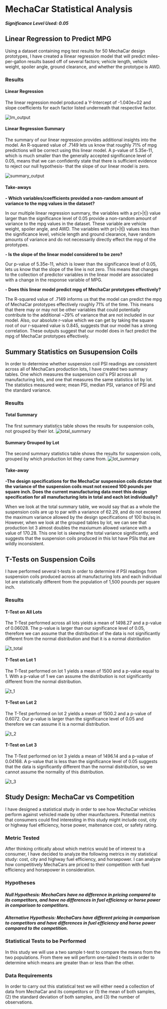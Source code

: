# MechaCar Statistical Analysis

##### Significance Level Used: 0.05

## Linear Regression to Predict MPG

Using a dataset containing mpg test results for 50 MechaCar design prototypes, I have created a llinear regression model that will predict miles-per-gallon results based off of several factors; vehicle length, vehicle weight, spoiler angle, ground clearance, and whether the prototype is AWD.  

### Results

#### Linear Regression

The linear regression model produced a Y-Intercept of -1.040e+02 and slope coefficients for each factor listed underneath that respective factor. 

![lm_output](https://github.com/agregorash/MechaCar_Statistical_Analysis/blob/main/Resources/lm_output.PNG)

#### Linear Regression Summary

The summary of our linear regression provides additional insights into the model.  An R-squared value of .7149 lets us know that roughly 71% of mpg predictions will be correct using this linear model. A p-value of 5.35e-11, which is much smaller than the generally accepted significance level of 0.05, means that we can confidently state that there is sufficient evidence to reject our null hypothesis- that the slope of our linear model is zero.

![summary_output](https://github.com/agregorash/MechaCar_Statistical_Analysis/blob/main/Resources/summary_output.PNG)

#### Take-aways

**- Which variables/coefficients provided a non-random amount of variance to the mpg values in the dataset?**

In our multiple linear regression summary, the variables with a pr(>|t|) value larger than the significance level of  0.05 provide a non-random amount of variance to the mpg values in the dataset.  These variable are vehicle weight, spoiler angle, and AWD.  The variables with pr(>|t|) values less than the significance level, vehicle length and ground clearance, have random amounts of variance and do not necessarily directly effect the mpg of the prototypes.

**- Is the slope of the linear model considered to be zero?**

Our p-value of 5.35e-11, which is lower than the significance level of 0.05, lets us know that the slope of the line is not zero.  This means that changes to the collection of predictor variables in the linear model are associated with a change in the response variable of MPG.

**- Does this linear model predict mpg of MechaCar prototypes effectively?**

The R-squared value of .7149 informs us that the model can predict the mpg of MechaCar prototypes effectively roughly 71% of the time.  This means that there may or may not be other variables that could potentially contribute to the additional ~29% of variance that are not included in our model.  Also, our absolute r-value which we can get by taking the square root of our r-squared value is 0.845, suggests that our model has a strong correlation.  These outputs suggest that our model does in fact predict the mpg of MechaCar prototypes effectively. 

## Summary Statistics on Susupension Coils

In order to determine whether suspension coil PSI readings are consistent across all of MechaCars production lots, I have created two summary tables.  One which measures the suspension coil's PSI across all manufacturing lots, and one that measures the same statistics lot by lot. The statistics measured were; mean PSI, median PSI, variance of PSI and the standard variance.

### Results

#### Total Summary

The first summary statistics table shows the results for suspension coils, not grouped by their lot.
![total_summary](https://github.com/agregorash/MechaCar_Statistical_Analysis/blob/main/Resources/total_summary.PNG)

#### Summary Grouped by Lot

The second summary statistics table shows the results for suspension coils, grouped by which production lot they came from.
![lot_summary](https://github.com/agregorash/MechaCar_Statistical_Analysis/blob/main/Resources/lot_summary.PNG)

#### Take-away

**-The design specifications for the MechaCar suspension coils dictate that the variance of the suspension coils must not exceed 100 pounds per square inch. Does the current manufacturing data meet this design specification for all manufacturing lots in total and each lot individually?**

When we look at the total summary table, we would say that as a whole the suspension coils are up to par with a variance of 62.29, and do not exceeed the maximum variance allowed by the design specifications of 100 lbs/sq in.  However, when we look at the grouped tables by lot, we can see that production lot 3 almost doubles the maxiumum allowed variance with a value of 170.28.  This one lot is skewing the total variance significantly, and suggests that the suspension coils produced in this lot have PSIs that are wildly inconsistent.  

## T-Tests on Suspension Coils

I have performed several t-tests in order to determine if PSI readings from suspension coils produced across all manufacturing lots and each individual lot are statistically different from the population of 1,500 pounds per square inch.

### Results

#### T-Test on All Lots

The T-Test performed across all lots yields a mean of 1498.27 and a p-value of 0.06028.  The p-value is larger than our significance level of 0.05, therefore we can assume that the distribution of the data is not significantly different from the normal distribution and that it is a normal distribution

![t_total](https://github.com/agregorash/MechaCar_Statistical_Analysis/blob/main/Resources/t_total.PNG)

#### T-Test on Lot 1

The T-Test performed on lot 1 yields a mean of 1500 and a p-value equal to 1.  With a p-value of 1 we can assume the distribution is not significantly different from the normal distribution.

![t_1](https://github.com/agregorash/MechaCar_Statistical_Analysis/blob/main/Resources/t_1.PNG)

#### T-Test on Lot 2

The T-Test performed on lot 2 yields a mean of 1500.2 and a p-value of 0.6072.  Our p-value is larger than the significance level of 0.05 and therefore we can assume it is a normal distribution. 

![t_2](https://github.com/agregorash/MechaCar_Statistical_Analysis/blob/main/Resources/t_2.PNG)

#### T-Test on Lot 3

The T-Test performed on lot 3 yields a mean of 1496.14 and a p-value of 0.04168.  A p-value that is less than the significance level of 0.05 suggests that the data is significantly different than the normal distribution, so we cannot assume the normality of this distribution.

![t_3](https://github.com/agregorash/MechaCar_Statistical_Analysis/blob/main/Resources/t_3.PNG)

## Study Design: MechaCar vs Competition

I have designed a statistical study in order to see how MechaCar vehicles perform against vehicled made by other maunfacturers.  Potential metrics that consumers could find interesting in this study might include cost, city or highway fuel efficiency, horse power, maitenance cost, or safety rating.

### Metric Tested

After thinking critically about which metrics would be of interest to a consumer, I have decided to analyze the following metrics in my statistical study: cost, city and highway fuel efficiency, and horsepower.  I can analyze how competitively MechaCars are priced to their competition with fuel efficiency and horsepower in consideration.

### Hypotheses

##### Null Hypothesis: MechaCars have no difference in pricing compared to its competitors, and have no differences in fuel efficiency or horse power in comparison to competitors.
##### Alternative Hypothesis: MechaCars have different pricing in comparison to competitors and have differences in fuel efficiency and horse power compared to the competition.

### Statistical Tests to be Performed

In this study we will use a two sample t-test to compare the means from the two populations.  From there we will perform one-tailed t-tests in order to determine which means are greater than or less than the other.

### Data Requirements

In order to carry out this statistical test we will either need a collection of data from MechaCar and its competitors or (1) the mean of both samples, (2) the standard deviation of both samples, and (3) the number of observations.
